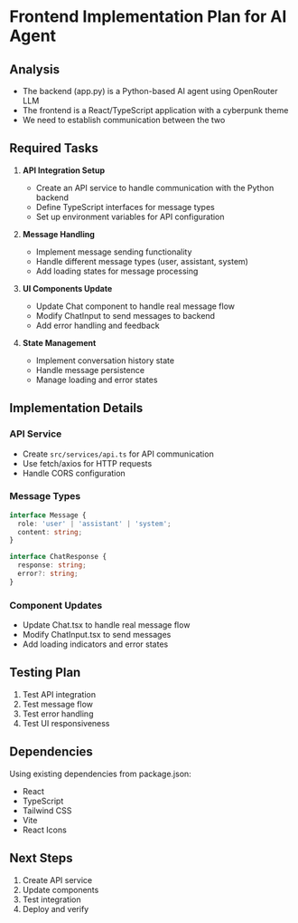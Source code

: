 # Frontend Implementation Plan for AI Agent

## Analysis
- The backend (app.py) is a Python-based AI agent using OpenRouter LLM
- The frontend is a React/TypeScript application with a cyberpunk theme
- We need to establish communication between the two

## Required Tasks

1. **API Integration Setup**
   - Create an API service to handle communication with the Python backend
   - Define TypeScript interfaces for message types
   - Set up environment variables for API configuration

2. **Message Handling**
   - Implement message sending functionality
   - Handle different message types (user, assistant, system)
   - Add loading states for message processing

3. **UI Components Update**
   - Update Chat component to handle real message flow
   - Modify ChatInput to send messages to backend
   - Add error handling and feedback

4. **State Management**
   - Implement conversation history state
   - Handle message persistence
   - Manage loading and error states

## Implementation Details

### API Service
- Create `src/services/api.ts` for API communication
- Use fetch/axios for HTTP requests
- Handle CORS configuration

### Message Types
```typescript
interface Message {
  role: 'user' | 'assistant' | 'system';
  content: string;
}

interface ChatResponse {
  response: string;
  error?: string;
}
```

### Component Updates
- Update Chat.tsx to handle real message flow
- Modify ChatInput.tsx to send messages
- Add loading indicators and error states

## Testing Plan
1. Test API integration
2. Test message flow
3. Test error handling
4. Test UI responsiveness

## Dependencies
Using existing dependencies from package.json:
- React
- TypeScript
- Tailwind CSS
- Vite
- React Icons

## Next Steps
1. Create API service
2. Update components
3. Test integration
4. Deploy and verify 
